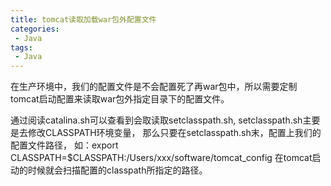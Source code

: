 ```yaml
---
title: tomcat读取加载war包外配置文件
categories:
 - Java
tags: 
 - Java
---
```


在生产环境中，我们的配置文件是不会配置死了再war包中，所以需要定制
tomcat启动配置来读取war包外指定目录下的配置文件。

通过阅读catalina.sh可以查看到会取读取setclasspath.sh,
setclasspath.sh主要是去修改CLASSPATH环境变量，
那么只要在setclasspath.sh末，配置上我们的配置文件路径，
如：export CLASSPATH=$CLASSPATH:/Users/xxx/software/tomcat_config
在tomcat启动的时候就会扫描配置的classpath所指定的路径。












